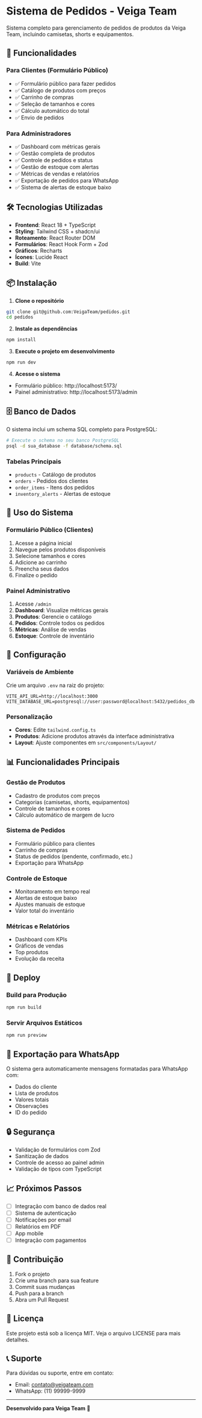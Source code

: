 # Sistema de Pedidos - Veiga Team

Sistema completo para gerenciamento de pedidos de produtos da Veiga Team, incluindo camisetas, shorts e equipamentos.

## 🚀 Funcionalidades

### Para Clientes (Formulário Público)
- ✅ Formulário público para fazer pedidos
- ✅ Catálogo de produtos com preços
- ✅ Carrinho de compras
- ✅ Seleção de tamanhos e cores
- ✅ Cálculo automático do total
- ✅ Envio de pedidos

### Para Administradores
- ✅ Dashboard com métricas gerais
- ✅ Gestão completa de produtos
- ✅ Controle de pedidos e status
- ✅ Gestão de estoque com alertas
- ✅ Métricas de vendas e relatórios
- ✅ Exportação de pedidos para WhatsApp
- ✅ Sistema de alertas de estoque baixo

## 🛠️ Tecnologias Utilizadas

- **Frontend**: React 18 + TypeScript
- **Styling**: Tailwind CSS + shadcn/ui
- **Roteamento**: React Router DOM
- **Formulários**: React Hook Form + Zod
- **Gráficos**: Recharts
- **Ícones**: Lucide React
- **Build**: Vite

## 📦 Instalação

1. **Clone o repositório**
```bash
git clone git@github.com:VeigaTeam/pedidos.git
cd pedidos
```

2. **Instale as dependências**
```bash
npm install
```

3. **Execute o projeto em desenvolvimento**
```bash
npm run dev
```

4. **Acesse o sistema**
- Formulário público: http://localhost:5173/
- Painel administrativo: http://localhost:5173/admin

## 🗄️ Banco de Dados

O sistema inclui um schema SQL completo para PostgreSQL:

```bash
# Execute o schema no seu banco PostgreSQL
psql -d sua_database -f database/schema.sql
```

### Tabelas Principais
- `products` - Catálogo de produtos
- `orders` - Pedidos dos clientes
- `order_items` - Itens dos pedidos
- `inventory_alerts` - Alertas de estoque

## 📱 Uso do Sistema

### Formulário Público (Clientes)
1. Acesse a página inicial
2. Navegue pelos produtos disponíveis
3. Selecione tamanhos e cores
4. Adicione ao carrinho
5. Preencha seus dados
6. Finalize o pedido

### Painel Administrativo
1. Acesse `/admin`
2. **Dashboard**: Visualize métricas gerais
3. **Produtos**: Gerencie o catálogo
4. **Pedidos**: Controle todos os pedidos
5. **Métricas**: Análise de vendas
6. **Estoque**: Controle de inventário

## 🔧 Configuração

### Variáveis de Ambiente
Crie um arquivo `.env` na raiz do projeto:

```env
VITE_API_URL=http://localhost:3000
VITE_DATABASE_URL=postgresql://user:password@localhost:5432/pedidos_db
```

### Personalização
- **Cores**: Edite `tailwind.config.ts`
- **Produtos**: Adicione produtos através da interface administrativa
- **Layout**: Ajuste componentes em `src/components/Layout/`

## 📊 Funcionalidades Principais

### Gestão de Produtos
- Cadastro de produtos com preços
- Categorias (camisetas, shorts, equipamentos)
- Controle de tamanhos e cores
- Cálculo automático de margem de lucro

### Sistema de Pedidos
- Formulário público para clientes
- Carrinho de compras
- Status de pedidos (pendente, confirmado, etc.)
- Exportação para WhatsApp

### Controle de Estoque
- Monitoramento em tempo real
- Alertas de estoque baixo
- Ajustes manuais de estoque
- Valor total do inventário

### Métricas e Relatórios
- Dashboard com KPIs
- Gráficos de vendas
- Top produtos
- Evolução da receita

## 🚀 Deploy

### Build para Produção
```bash
npm run build
```

### Servir Arquivos Estáticos
```bash
npm run preview
```

## 📱 Exportação para WhatsApp

O sistema gera automaticamente mensagens formatadas para WhatsApp com:
- Dados do cliente
- Lista de produtos
- Valores totais
- Observações
- ID do pedido

## 🔒 Segurança

- Validação de formulários com Zod
- Sanitização de dados
- Controle de acesso ao painel admin
- Validação de tipos com TypeScript

## 📈 Próximos Passos

- [ ] Integração com banco de dados real
- [ ] Sistema de autenticação
- [ ] Notificações por email
- [ ] Relatórios em PDF
- [ ] App mobile
- [ ] Integração com pagamentos

## 🤝 Contribuição

1. Fork o projeto
2. Crie uma branch para sua feature
3. Commit suas mudanças
4. Push para a branch
5. Abra um Pull Request

## 📄 Licença

Este projeto está sob a licença MIT. Veja o arquivo LICENSE para mais detalhes.

## 📞 Suporte

Para dúvidas ou suporte, entre em contato:
- Email: contato@veigateam.com
- WhatsApp: (11) 99999-9999

---

**Desenvolvido para Veiga Team** 🥊
